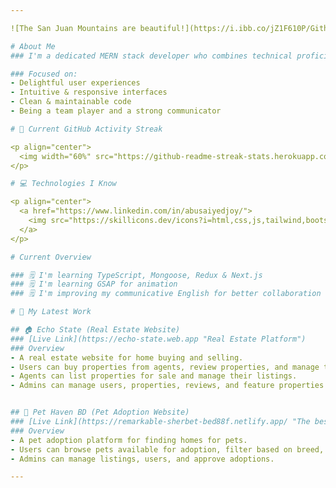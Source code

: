 ```yaml
---

![The San Juan Mountains are beautiful!](https://i.ibb.co/jZ1F610P/Github-banner.png)

# About Me
### I'm a dedicated MERN stack developer who combines technical proficiency with a keen eye for design, creating websites that exceed user expectations in terms of both form and function.

### Focused on:
- Delightful user experiences
- Intuitive & responsive interfaces
- Clean & maintainable code
- Being a team player and a strong communicator

# 🧨 Current GitHub Activity Streak

<p align="center">
  <img width="60%" src="https://github-readme-streak-stats.herokuapp.com/?user=abusaiyedjoy&theme=github-dark&hide_border=true" />
</p>

# 💻 Technologies I Know

<p align="center">
  <a href="https://www.linkedin.com/in/abusaiyedjoy/">
    <img src="https://skillicons.dev/icons?i=html,css,js,tailwind,bootstrap,git,react,redux,next js,typescript,mongoose,nodejs,express,prisma,docker,AWS,RDBMS,graphql,postgresql,figma" />
  </a>
</p>

# Current Overview

### 🗒 I'm learning TypeScript, Mongoose, Redux & Next.js
### 🗒 I'm learning GSAP for animation
### 🗒 I'm improving my communicative English for better collaboration

# 💼 My Latest Work

## 🏠 Echo State (Real Estate Website)
### [Live Link](https://echo-state.web.app "Real Estate Platform")
### Overview
- A real estate website for home buying and selling.
- Users can buy properties from agents, review properties, and manage their purchases.
- Agents can list properties for sale and manage their listings.
- Admins can manage users, properties, reviews, and feature properties on the home page.


## 🐾 Pet Haven BD (Pet Adoption Website)
### [Live Link](https://remarkable-sherbet-bed88f.netlify.app/ "The best search engine for privacy")
### Overview
- A pet adoption platform for finding homes for pets.
- Users can browse pets available for adoption, filter based on breed, and communicate with pet owners.
- Admins can manage listings, users, and approve adoptions.

---
```

